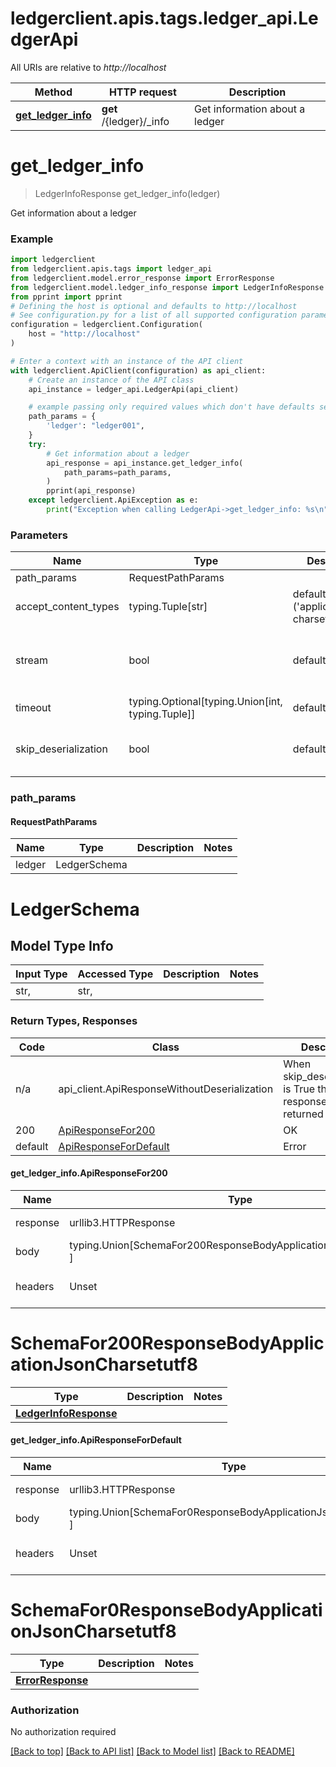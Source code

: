 <a name="__pageTop"></a>
# ledgerclient.apis.tags.ledger_api.LedgerApi

All URIs are relative to *http://localhost*

Method | HTTP request | Description
------------- | ------------- | -------------
[**get_ledger_info**](#get_ledger_info) | **get** /{ledger}/_info | Get information about a ledger

# **get_ledger_info**
<a name="get_ledger_info"></a>
> LedgerInfoResponse get_ledger_info(ledger)

Get information about a ledger

### Example

```python
import ledgerclient
from ledgerclient.apis.tags import ledger_api
from ledgerclient.model.error_response import ErrorResponse
from ledgerclient.model.ledger_info_response import LedgerInfoResponse
from pprint import pprint
# Defining the host is optional and defaults to http://localhost
# See configuration.py for a list of all supported configuration parameters.
configuration = ledgerclient.Configuration(
    host = "http://localhost"
)

# Enter a context with an instance of the API client
with ledgerclient.ApiClient(configuration) as api_client:
    # Create an instance of the API class
    api_instance = ledger_api.LedgerApi(api_client)

    # example passing only required values which don't have defaults set
    path_params = {
        'ledger': "ledger001",
    }
    try:
        # Get information about a ledger
        api_response = api_instance.get_ledger_info(
            path_params=path_params,
        )
        pprint(api_response)
    except ledgerclient.ApiException as e:
        print("Exception when calling LedgerApi->get_ledger_info: %s\n" % e)
```
### Parameters

Name | Type | Description  | Notes
------------- | ------------- | ------------- | -------------
path_params | RequestPathParams | |
accept_content_types | typing.Tuple[str] | default is ('application/json; charset&#x3D;utf-8', ) | Tells the server the content type(s) that are accepted by the client
stream | bool | default is False | if True then the response.content will be streamed and loaded from a file like object. When downloading a file, set this to True to force the code to deserialize the content to a FileSchema file
timeout | typing.Optional[typing.Union[int, typing.Tuple]] | default is None | the timeout used by the rest client
skip_deserialization | bool | default is False | when True, headers and body will be unset and an instance of api_client.ApiResponseWithoutDeserialization will be returned

### path_params
#### RequestPathParams

Name | Type | Description  | Notes
------------- | ------------- | ------------- | -------------
ledger | LedgerSchema | | 

# LedgerSchema

## Model Type Info
Input Type | Accessed Type | Description | Notes
------------ | ------------- | ------------- | -------------
str,  | str,  |  | 

### Return Types, Responses

Code | Class | Description
------------- | ------------- | -------------
n/a | api_client.ApiResponseWithoutDeserialization | When skip_deserialization is True this response is returned
200 | [ApiResponseFor200](#get_ledger_info.ApiResponseFor200) | OK
default | [ApiResponseForDefault](#get_ledger_info.ApiResponseForDefault) | Error

#### get_ledger_info.ApiResponseFor200
Name | Type | Description  | Notes
------------- | ------------- | ------------- | -------------
response | urllib3.HTTPResponse | Raw response |
body | typing.Union[SchemaFor200ResponseBodyApplicationJsonCharsetutf8, ] |  |
headers | Unset | headers were not defined |

# SchemaFor200ResponseBodyApplicationJsonCharsetutf8
Type | Description  | Notes
------------- | ------------- | -------------
[**LedgerInfoResponse**](../../models/LedgerInfoResponse.md) |  | 


#### get_ledger_info.ApiResponseForDefault
Name | Type | Description  | Notes
------------- | ------------- | ------------- | -------------
response | urllib3.HTTPResponse | Raw response |
body | typing.Union[SchemaFor0ResponseBodyApplicationJsonCharsetutf8, ] |  |
headers | Unset | headers were not defined |

# SchemaFor0ResponseBodyApplicationJsonCharsetutf8
Type | Description  | Notes
------------- | ------------- | -------------
[**ErrorResponse**](../../models/ErrorResponse.md) |  | 


### Authorization

No authorization required

[[Back to top]](#__pageTop) [[Back to API list]](../../../README.md#documentation-for-api-endpoints) [[Back to Model list]](../../../README.md#documentation-for-models) [[Back to README]](../../../README.md)

